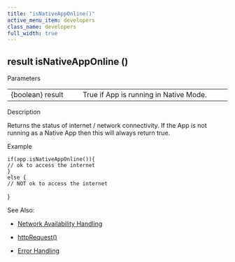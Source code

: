 ```yaml
---
title: "isNativeAppOnline()"
active_menu_item: developers
class_name: developers
full_width: true
---
```



## result isNativeAppOnline ()

Parameters

<table>
<tr>
<td width="193">
{boolean} result

</td>
<td width="17">
</td>
<td width="670">
True if App is running in Native Mode.

</td>
</tr>
</table>

Description

Returns the status of internet / network connectivity. If the App is not running as a Native App then this will always return true.

Example

    if(app.isNativeAppOnline()){
    // ok to access the internet
    }
    else {
    // NOT ok to access the internet
   

}

See Also:

 - [Network Availability Handling](../../client-scripting-overview/network-availability-handling)

 - [httpRequest()](../soap-restful-ajax-calls/httprequest)

 - [Error Handling](../../client-scripting-overview/error-handling/index)

